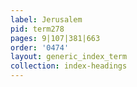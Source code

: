 ```yaml
---
label: Jerusalem
pid: term278
pages: 9|107|381|663
order: '0474'
layout: generic_index_term
collection: index-headings
---
```

